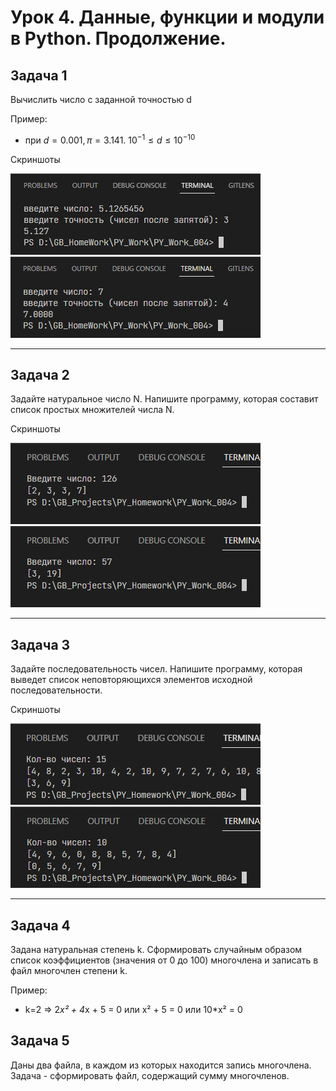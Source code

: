 # Урок 4. Данные, функции и модули в Python. Продолжение.

## Задача 1
Вычислить число c заданной точностью d

Пример:

- при $d = 0.001, π = 3.141.$    $10^{-1} ≤ d ≤10^{-10}$
 
Скриншоты

!['Скрин 1'](/ScreenShots/task_001_01.png 'Screen 1')
!['Скрин 2'](/ScreenShots/task_001_02.png 'Screen 2')

---

## Задача 2

Задайте натуральное число N. Напишите программу, которая составит список простых множителей числа N.

Скриншоты

!['Скрин 3'](/ScreenShots/task_002_01.png 'Screen 3')
!['Скрин 4'](/ScreenShots/task_002_02.png 'Screen 4')

---

## Задача 3

Задайте последовательность чисел. Напишите программу, которая выведет список неповторяющихся элементов исходной последовательности.

Скриншоты

!['Скрин 5'](/ScreenShots/task_003_01.png 'Screen 5')
!['Скрин 6'](/ScreenShots/task_003_02.png 'Screen 6')

---

## Задача 4

Задана натуральная степень k. Сформировать случайным образом список коэффициентов (значения от 0 до 100) многочлена и записать в файл многочлен степени k.

Пример:

- k=2 => 2*x² + 4*x + 5 = 0 или x² + 5 = 0 или 10*x² = 0

## Задача 5

Даны два файла, в каждом из которых находится запись многочлена. Задача - сформировать файл, содержащий сумму многочленов.